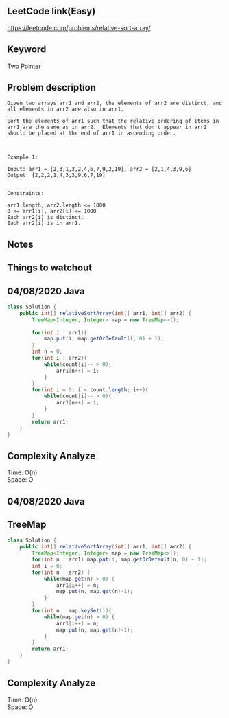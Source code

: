 ## LeetCode link(Easy)
https://leetcode.com/problems/relative-sort-array/

## Keyword
Two Pointer

## Problem description
```
Given two arrays arr1 and arr2, the elements of arr2 are distinct, and all elements in arr2 are also in arr1.

Sort the elements of arr1 such that the relative ordering of items in arr1 are the same as in arr2.  Elements that don't appear in arr2 should be placed at the end of arr1 in ascending order.

 

Example 1:

Input: arr1 = [2,3,1,3,2,4,6,7,9,2,19], arr2 = [2,1,4,3,9,6]
Output: [2,2,2,1,4,3,3,9,6,7,19]
 

Constraints:

arr1.length, arr2.length <= 1000
0 <= arr1[i], arr2[i] <= 1000
Each arr2[i] is distinct.
Each arr2[i] is in arr1.
```



## Notes


## Things to watchout

## 04/08/2020 Java

```java
class Solution {
    public int[] relativeSortArray(int[] arr1, int[] arr2) {
        TreeMap<Integer, Integer> map = new TreeMap<>();
        
        for(int i : arr1){
            map.put(i, map.getOrDefault(i, 0) + 1);
        }
        int n = 0;
        for(int i : arr2){
            while(count[i]-- > 0){
                arr1[n++] = i;
            }
        }
        for(int i = 0; i < count.length; i++){
            while(count[i]-- > 0){
                arr1[n++] = i;
            }
        }
        return arr1;
    }
}

```
## Complexity Analyze
Time: O(n)\
Space: O

## 04/08/2020 Java
## TreeMap
```java
class Solution {
    public int[] relativeSortArray(int[] arr1, int[] arr2) {
        TreeMap<Integer, Integer> map = new TreeMap<>();
        for(int n : arr1) map.put(n, map.getOrDefault(n, 0) + 1);
        int i = 0;
        for(int n : arr2) {
            while(map.get(n) > 0) {
                arr1[i++] = n;
                map.put(n, map.get(n)-1);
            }
        }
        for(int n : map.keySet()){
            while(map.get(n) > 0) {
                arr1[i++] = n;
                map.put(n, map.get(n)-1);
            }
        }
        return arr1;
    }
}

```
## Complexity Analyze
Time: O(n)\
Space: O